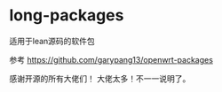 # long-packages
适用于lean源码的软件包


参考 https://github.com/garypang13/openwrt-packages

感谢开源的所有大佬们！
大佬太多！不一一说明了。
